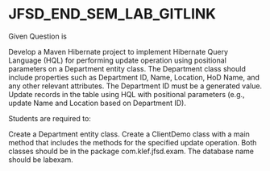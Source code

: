 # JFSD_END_SEM_LAB_GITLINK
Given Question is  

Develop a Maven Hibernate project to implement Hibernate Query Language (HQL) for performing update operation using positional parameters on a Department entity class.
The Department class should include properties such as Department ID, Name, Location, HoD Name, and any other relevant attributes. 
The Department ID must be a generated value. Update records in the table using HQL with positional parameters (e.g., update Name and Location based on Department ID).

Students are required to:

Create a Department entity class.
Create a ClientDemo class with a main method that includes the methods for the specified update operation.
Both classes should be in the package com.klef.jfsd.exam.
The database name should be labexam.



